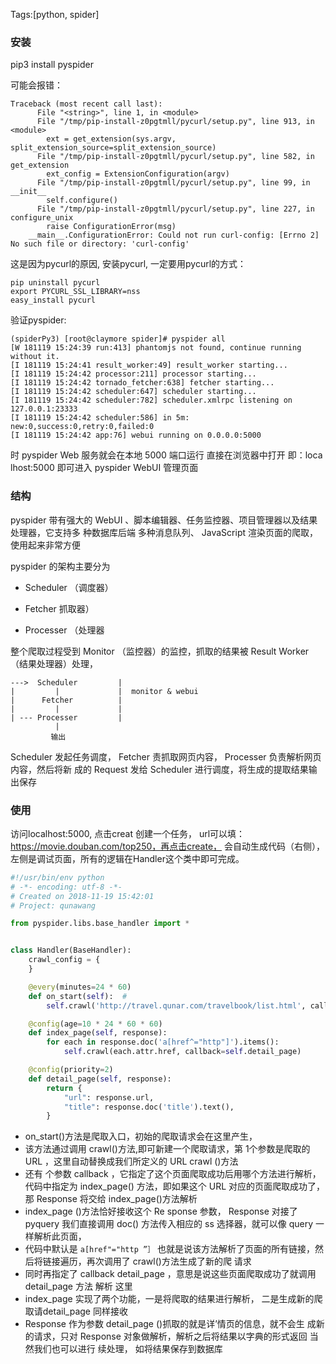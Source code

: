 Tags:[python, spider]

### 安装

pip3 install pyspider 

可能会报错：

```
Traceback (most recent call last):
      File "<string>", line 1, in <module>
      File "/tmp/pip-install-z0pgtmll/pycurl/setup.py", line 913, in <module>
        ext = get_extension(sys.argv, split_extension_source=split_extension_source)
      File "/tmp/pip-install-z0pgtmll/pycurl/setup.py", line 582, in get_extension
        ext_config = ExtensionConfiguration(argv)
      File "/tmp/pip-install-z0pgtmll/pycurl/setup.py", line 99, in __init__
        self.configure()
      File "/tmp/pip-install-z0pgtmll/pycurl/setup.py", line 227, in configure_unix
        raise ConfigurationError(msg)
    __main__.ConfigurationError: Could not run curl-config: [Errno 2] No such file or directory: 'curl-config'
```

这是因为pycurl的原因, 安装pycurl, 一定要用pycurl的方式：

```
pip uninstall pycurl
export PYCURL_SSL_LIBRARY=nss
easy_install pycurl
```

验证pyspider:

```
(spiderPy3) [root@claymore spider]# pyspider all
[W 181119 15:24:39 run:413] phantomjs not found, continue running without it.
[I 181119 15:24:41 result_worker:49] result_worker starting...
[I 181119 15:24:42 processor:211] processor starting...
[I 181119 15:24:42 tornado_fetcher:638] fetcher starting...
[I 181119 15:24:42 scheduler:647] scheduler starting...
[I 181119 15:24:42 scheduler:782] scheduler.xmlrpc listening on 127.0.0.1:23333
[I 181119 15:24:42 scheduler:586] in 5m: new:0,success:0,retry:0,failed:0
[I 181119 15:24:42 app:76] webui running on 0.0.0.0:5000
```

时 pyspider Web 服务就会在本地 5000 端口运行 直接在浏览器中打开 即：loca lhost:5000
即可进入 pyspider WebUI 管理页面



### 结构

pyspider 带有强大的 WebUI 、脚本编辑器、任务监控器、项目管理器以及结果处理器，它支持多
种数据库后端 多种消息队列、 JavaScript 渲染页面的爬取，使用起来非常方便

pyspider 的架构主要分为

*  Scheduler （调度器）

* Fetcher 抓取器）

*  Processer （处理器

  整个爬取过程受到 Monitor （监控器）的监控，抓取的结果被 Result Worker （结果处理器）处理，

```
--->  Scheduler         |
|		  |				|  monitor & webui
|	   Fetcher			|
|         |				|
| --- Processer 		|
		  |
		 输出
```



Scheduler 发起任务调度， Fetcher 责抓取网页内容， Processer 负责解析网页内容，然后将新
成的 Request 发给 Scheduler 进行调度，将生成的提取结果输出保存



### 使用

访问localhost:5000, 点击creat 创建一个任务， url可以填：https://movie.douban.com/top250，再点击create， 会自动生成代码（右侧），左侧是调试页面，所有的逻辑在Handler这个类中即可完成。

```python
#!/usr/bin/env python
# -*- encoding: utf-8 -*-
# Created on 2018-11-19 15:42:01
# Project: qunawang

from pyspider.libs.base_handler import *


class Handler(BaseHandler):
    crawl_config = {
    }

    @every(minutes=24 * 60)
    def on_start(self):  # 
        self.crawl('http://travel.qunar.com/travelbook/list.html', callback=self.index_page)

    @config(age=10 * 24 * 60 * 60)
    def index_page(self, response):
        for each in response.doc('a[href^="http"]').items():
            self.crawl(each.attr.href, callback=self.detail_page)

    @config(priority=2)
    def detail_page(self, response):
        return {
            "url": response.url,
            "title": response.doc('title').text(),
        }

```

* on_start()方法是爬取入口，初始的爬取请求会在这里产生，
* 该方法通过调用 crawl()方法,即可新建一个爬取请求，第 1个参数是爬取的 URL ，这里自动替换成我们所定义的 URL crawl ()方法
* 还有 个参数 callback ，它指定了这个页面爬取成功后用哪个方法进行解析，代码中指定为 index_page()
  方法，即如果这个 URL 对应的页面爬取成功了，那 Response 将交给 index_page()方法解析
* index_page ()方法恰好接收这个 Re sponse 参数， Response 对接了pyquery 我们直接调用 doc()
  方法传入相应的 ss 选择器，就可以像 query 一样解析此页面，
* 代码中默认是 `a[href"="http ”］`
  也就是说该方法解析了页面的所有链接，然后将链接遍历，再次调用了 crawl()方法生成了新的爬
  请求
* 同时再指定了 callback detail_page ，意思是说这些页面爬取成功了就调用 detail_page  方法
  解析 这里
* index_page  实现了两个功能，一是将爬取的结果进行解析， 二是生成新的爬取请detail_page 同样接收 
* Response 作为参数 detail_page ()抓取的就是详’情页的信息，就不会生
  成新的请求，只对 Response 对象做解析，解析之后将结果以字典的形式返回 当然我们也可以进行
  续处理， 如将结果保存到数据库